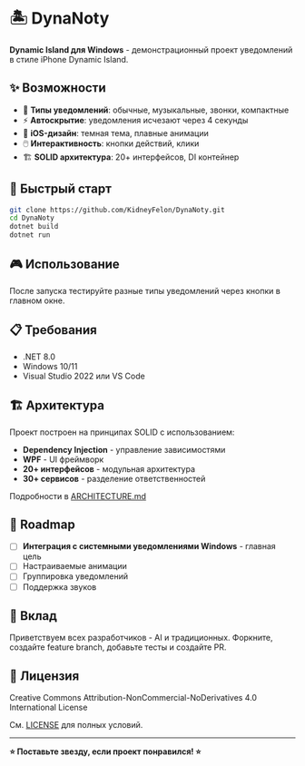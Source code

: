 # 🏝️ DynaNoty

**Dynamic Island для Windows** - демонстрационный проект уведомлений в стиле iPhone Dynamic Island.

## ✨ Возможности

- 🔔 **Типы уведомлений**: обычные, музыкальные, звонки, компактные
- ⚡ **Автоскрытие**: уведомления исчезают через 4 секунды
- 🎨 **iOS-дизайн**: темная тема, плавные анимации
- 🖱️ **Интерактивность**: кнопки действий, клики
- 🏗️ **SOLID архитектура**: 20+ интерфейсов, DI контейнер

## 🚀 Быстрый старт

```bash
git clone https://github.com/KidneyFelon/DynaNoty.git
cd DynaNoty
dotnet build
dotnet run
```

## 🎮 Использование

После запуска тестируйте разные типы уведомлений через кнопки в главном окне.

## 📋 Требования

- .NET 8.0
- Windows 10/11
- Visual Studio 2022 или VS Code

## 🏗️ Архитектура

Проект построен на принципах SOLID с использованием:
- **Dependency Injection** - управление зависимостями
- **WPF** - UI фреймворк
- **20+ интерфейсов** - модульная архитектура
- **30+ сервисов** - разделение ответственностей

Подробности в [ARCHITECTURE.md](ARCHITECTURE.md)

## 🎯 Roadmap

- [ ] **Интеграция с системными уведомлениями Windows** - главная цель
- [ ] Настраиваемые анимации
- [ ] Группировка уведомлений
- [ ] Поддержка звуков

## 🤝 Вклад

Приветствуем всех разработчиков - AI и традиционных. Форкните, создайте feature branch, добавьте тесты и создайте PR.

## 📄 Лицензия

Creative Commons Attribution-NonCommercial-NoDerivatives 4.0 International License

См. [LICENSE](LICENSE) для полных условий.

---

**⭐ Поставьте звезду, если проект понравился! ⭐**